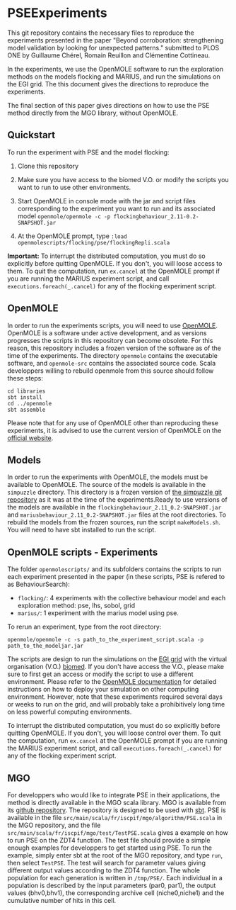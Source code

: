 # PSEExperiments

This git repository contains the necessary files to reproduce the experiments presented in the paper "Beyond corroboration: strengthening model validation by looking for unexpected patterns." submitted to PLOS ONE by Guillaume Chérel, Romain Reuillon and Clémentine Cottineau.

In the experiments, we use the OpenMOLE software to run the exploration methods on the models flocking and MARIUS, and run the simulations on the EGI grid. The this document gives the directions to reproduce the experiments.

The final section of this paper gives directions on how to use the PSE method directly from the MGO library, without OpenMOLE.

## Quickstart

To run the experiment with PSE and the model flocking:

1. Clone this repository 

2. Make sure you have access to the biomed V.O. or modify the scripts you want to run to use other environments.

3. Start OpenMOLE in console mode with the jar and script files corresponding to the experiment you want to run and its associated model `openmole/openmole -c -p flockingbehaviour_2.11-0.2-SNAPSHOT.jar`

4. At the OpenMOLE prompt, type `:load openmolescripts/flocking/pse/flockingRepli.scala`

**Important:** To interrupt the distributed computation, you must do so explicitly before quitting OpenMOLE. If you don't, you will loose access to them. To quit the computation, run `ex.cancel` at the OpenMOLE prompt if you are running the MARIUS experiment script, and call `executions.foreach(_.cancel)` for any of the flocking experiment script.

## OpenMOLE

In order to run the experiments scripts, you will need to use [OpenMOLE](http://www.openmole.org). OpenMOLE is a software under active development, and as versions progresses the scripts in this repository can become obsolete. For this reason, this repository includes a frozen version of the software as of the time of the experiments. The directory `openmole` contains the executable software, and `openmole-src` contains the associated source code. Scala developpers willing to rebuild openmole from this source should follow these steps:

```
cd libraries
sbt install
cd ../openmole
sbt assemble
```

Please note that for any use of OpenMOLE other than reproducing these experiments, it is advised to use the current version of OpenMOLE on the [official website](http://www.openmole.org).

## Models

In order to run the experiments with OpenMOLE, the models must be available to OpenMOLE. The source of the models is available in the `simpuzzle` directory. This directory is a frozen version of [the simpuzzle git repository](https://github.com/ISCPIF/simpuzzle) as it was at the time of the experiments.Ready to use versions of the models are available in the `flockingbehaviour_2.11_0.2-SNAPSHOT.jar` and `mariusbehaviour_2.11_0.2-SNAPSHOT.jar` files at the root directories. To rebuild the models from the frozen sources, run the script `makeModels.sh`. You will need to have sbt installed to run the script.

## OpenMOLE scripts - Experiments

The folder `openmolescripts/` and its subfolders contains the scripts to run each experiment presented in the paper (in these scripts, PSE is refered to as BehaviourSearch):
- `flocking/`: 4 experiments with the collective behaviour model and each exploration method: pse, lhs, sobol, grid
- `marius/`: 1 experiment with the marius model using pse.

To rerun an experiment, type from the root directory:
```
openmole/openmole -c -s path_to_the_experiment_script.scala -p path_to_the_modeljar.jar 
```

The scripts are design to run the simulations on the [EGI grid](egi.eu) with the virtual organisation (V.O.) [biomed](http://lsgc.org/en/Biomed:home).
If you don't have access the V.O., please make sure to first get an access or modify the script to use a different environment. Please refer to the [OpenMOLE documentation](http://www.openmole.org/current/documentation_console_environment.html) for detailed instructions on how to deploy your simulation on other computing environment. However, note that these experiments required several days or weeks to run on the grid, and will probably take a prohibitively long time on less powerful computing environments.

To interrupt the distributed computation, you must do so explicitly before quitting OpenMOLE. If you don't, you will loose control over them. To quit the computation, run `ex.cancel` at the OpenMOLE prompt if you are running the MARIUS experiment script, and call `executions.foreach(_.cancel)` for any of the flocking experiment script.

## MGO

For developpers who would like to integrate PSE in their applications, the method is directly available in the MGO scala library. MGO is available from its [github repository](https://github.com/openmole/mgo). The repository is designed to be used with [sbt](http://www.scala-sbt.org/). PSE is available in the file `src/main/scala/fr/iscpif/mgo/algorithm/PSE.scala` in the MGO repository, and the file `src/main/scala/fr/iscpif/mgo/test/TestPSE.scala` gives a example on how to run PSE on the ZDT4 function. The test file should provide a simple enough examples for developpers to get started using PSE. To run the example, simply enter sbt at the root of the MGO repository, and type `run`, then select `TestPSE`. The test will search for parameter values giving different output values according to the ZDT4 function. The whole population for each generation is written in `/tmp/PSE/`. Each individual in a population is described by the input parameters (par0, par1), the output values (bhv0,bhv1), the corresponding archive cell (niche0,niche1) and the cumulative number of hits in this cell.